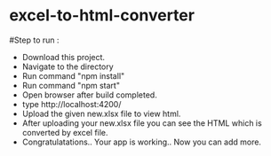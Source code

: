 # excel-to-html-converter

#Step to run :

* Download this project.
* Navigate to the directory
* Run command "npm install"
* Run command "npm start"
* Open browser after build completed.
* type http://localhost:4200/
* Upload the given new.xlsx file to view html.
* After uploading your new.xlsx file you can see the HTML which is converted by excel file.
* Congratulatations.. Your app is working.. Now you can add more.
